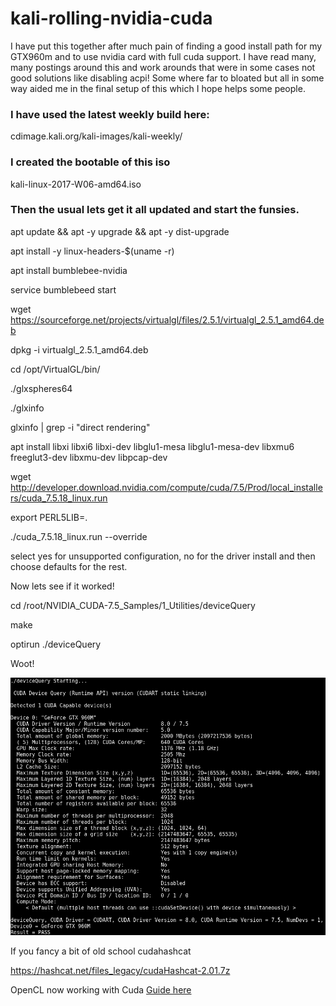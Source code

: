 # kali-rolling-nvidia-cuda

I have put this together after much pain of finding a good install path for my GTX960m and to use nvidia card with full cuda support. I have read many, many postings around this and work arounds that were in some cases not good solutions like disabling acpi! Some where far to bloated but all in some way aided me in the final setup of this which I hope helps some people.

### I have used the latest weekly build here:

cdimage.kali.org/kali-images/kali-weekly/

### I created the bootable of this iso

kali-linux-2017-W06-amd64.iso

### Then the usual lets get it all updated and start the funsies.

apt update && apt -y upgrade && apt -y dist-upgrade

apt install -y linux-headers-$(uname -r)

apt install bumblebee-nvidia

service bumblebeed start

wget https://sourceforge.net/projects/virtualgl/files/2.5.1/virtualgl_2.5.1_amd64.deb

dpkg -i virtualgl_2.5.1_amd64.deb 

cd /opt/VirtualGL/bin/

./glxspheres64 

./glxinfo 

glxinfo | grep -i "direct rendering"

apt install libxi libxi6 libxi-dev libglu1-mesa libglu1-mesa-dev libxmu6 freeglut3-dev libxmu-dev libpcap-dev

wget http://developer.download.nvidia.com/compute/cuda/7.5/Prod/local_installers/cuda_7.5.18_linux.run

export PERL5LIB=.

./cuda_7.5.18_linux.run --override

select yes for unsupported configuration, no for the driver install and then choose defaults for the rest.

Now lets see if it worked!

cd /root/NVIDIA_CUDA-7.5_Samples/1_Utilities/deviceQuery

make 

optirun ./deviceQuery

Woot!

![alt text](screenshots/cuda.png "Wow")

If you fancy a bit of old school cudahashcat

https://hashcat.net/files_legacy/cudaHashcat-2.01.7z

OpenCL now working with Cuda [Guide here](Opencl.md)
